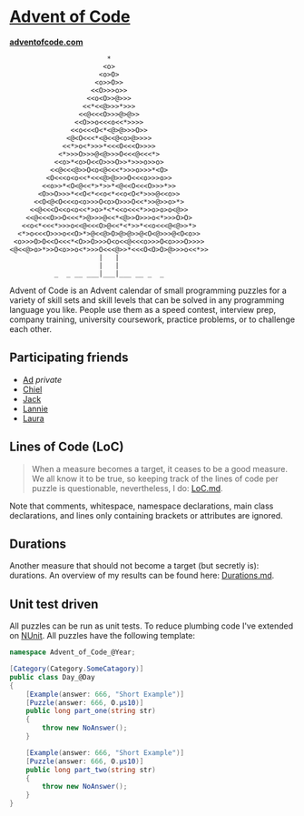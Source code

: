 ﻿# [Advent of Code](https://adventofcode.com/)
**[adventofcode.com](https://adventofcode.com)**
    
                            *
                           <o>
                          <o>O>
                         <o>>O>>
                        <<O>>>o>>
                       <<o<O>>@>>>
                      <<*<<@>>>*>>>
                     <<@<<<O>>>@>@>>
                    <<O>>o<<<o<<*>>>>
                   <<o<<<O<*<@>@>>>O>>
                  <@<O<<<*<@<<@<o>@>>>>
                 <<*>o<*>>>*<<<O<<<O>>>>
                <*>>>O>>>@<@>>>O<<<@<<<*>
               <<o>*<o>O<<O>>>O>>*>>>o>>o>
              <<@<<<@>>O<o<@<<<*>>>o>>>*<O>
             <O<<<o<o<<*<<<@>@>>>O<<<o>>>o>>
            <<o>>*<O<@<<*>*>>*<@<<O<<<O>>>*>>
           <O>>O>>>*<<O<*<<o<*<<o<O<*>>>@<<o>>
          <<O<@<O<<<o<o>>>O<o>O>>>O<<*>>@>>o>*>
         <<@<<<O<<o<o<<*>o>*<*<<o<<<*>>o>o>o<@>>
        <<@<<<O>>O<<<*>@>>>@<<*<@>>O>>>o<*>>>O>O>
       <<o<*<<<*>>>o<<@<<<O>@<<*<*>>*<<o<<<@<@>>*>
      <*>o<<<O>>>o<<O>*>@<<@>O>@>@>>@<O<@>>>@<O<o>>
     <o>>>O>O<<O<<<*<O>>O>>>O<o<<@<<<o>>>O<o>>>O>>>>
    <@<<@>o>*>>O<o>>o<*>>>O<<<@>>*<<<O<O>O>@>>>o<<*>>
                          |   |
                          |   |
               _  _ __ ___|___|___ __ _  _

Advent of Code is an Advent calendar of small programming puzzles for a variety
of skill sets and skill levels that can be solved in any programming language
you like. People use them as a speed contest, interview prep, company training,
university coursework, practice problems, or to challenge each other.

## Participating friends
* [Ad](https://github.com/advdh/AdventOfCode) _private_
* [Chiel](https://github.com/cvooster/advent_of_code)
* [Jack](https://github.com/Sjaaky/advent-of-code)
* [Lannie](https://github.com/lannieligthart/advent_of_code)
* [Laura](https://github.com/LauraXiulan/advent-of-code)

## Lines of Code (LoC)
> When a measure becomes a target, it ceases to be a good measure.
We all know it to be true, so keeping track of the lines of code per puzzle is
questionable, nevertheless, I do: [LoC.md](LoC.md).

Note that comments, whitespace, namespace declarations, main class declarations,
and lines only containing brackets or attributes are ignored.

## Durations
Another measure that should not become a target (but secretly is): durations.
An overview of my results can be found here: [Durations.md](Durations.md).

## Unit test driven
All puzzles can be run as unit tests. To reduce plumbing code I've extended on
[NUnit](https://nunit.org/). All puzzles have the following template:

``` C#
namespace Advent_of_Code_@Year;

[Category(Category.SomeCatagory)]
public class Day_@Day
{
    [Example(answer: 666, "Short Example")]
    [Puzzle(answer: 666, O.μs10)]
    public long part_one(string str)
    {
        throw new NoAnswer();
    }

    [Example(answer: 666, "Short Example")]
    [Puzzle(answer: 666, O.μs10)]
    public long part_two(string str)
    {
        throw new NoAnswer();
    }
}
```
